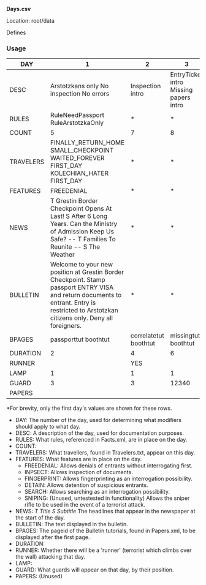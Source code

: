 **Days.csv**

Location: root/data

Defines 

### Usage

| DAY       | 1                                                                                                                                                                                                                              | 2                        | 3                                             | 4                                                       | 5            | 6                                      | 7                               | 8                     | 9     | 10            | 100      |
|-----------|--------------------------------------------------------------------------------------------------------------------------------------------------------------------------------------------------------------------------------|--------------------------|-----------------------------------------------|---------------------------------------------------------|--------------|----------------------------------------|---------------------------------|-----------------------|-------|---------------|----------|
| DESC      | Arstotzkans   only      No inspection      No errors                                                                                                                                                                           | Inspection   intro       | EntryTicket   intro      Missing papers intro | EntryPermit/IdCard   intro      Fingerprint intro       | Detain intro | WorkPermit   intro      Suicide bomber | Search   intro      Bribe intro | Forgery   intro       |       | Sniping intro | Test day |
| RULES     | RuleNeedPassport      RuleArstotzkaOnly                                                                                                                                                                                        | *                        | *                                             | *                                                       | *            | *                                      | *                               | *                     | *     | *             | *        |
| COUNT     | 5                                                                                                                                                                                                                              | 7                        | 8                                             | 9                                                       | 9            | 100                                    | 9                               | 9                     | 8     | 8             | 8        |
| TRAVELERS | FINALLY_RETURN_HOME      SMALL_CHECKPOINT      WAITED_FOREVER      FIRST_DAY      KOLECHIAN_HATER      FIRST_DAY                                                                                                               | *                        | *                                             | *                                                       | *            | *                                      | *                               | *                     | *     | *             | *        |
| FEATURES  | FREEDENIAL                                                                                                                                                                                                                     | *                        | *                                             | *                                                       | *            | *                                      | *                               | *                     | *     | *             | *        |
| NEWS      | T   Grestin Border Checkpoint Opens At Last!      S After 6 Long Years. Can the Ministry of Admission Keep Us Safe?      --      T Families To Reunite      --      S The Weather                                              | *                        | *                                             | *                                                       | *            | *                                      | *                               | *                     | *     | *             | *        |
| BULLETIN  | Welcome   to your new position at Grestin Border Checkpoint.            Stamp passport ENTRY VISA and return documents to entrant.            Entry is restricted to Arstotzkan citizens only.            Deny all foreigners. | *                        | *                                             | *                                                       | *            | *                                      | *                               | *                     | *     | *             | *        |
| BPAGES   | passporttut boothtut                                                                                                                                                                                                           | correlatetut boothtut    | missingtut boothtut                           | boothtut                                                | boothtut     |                                        | ruletut                         |                       |       |               |          |
| DURATION  | 2                                                                                                                                                                                                                              | 4                        | 6                                             | 7                                                       | 7            | 7                                      | 7                               | 7                     | 5     | 5             | 500      |
| RUNNER    |                                                                                                                                                                                                                                | YES                      |                                               |                                                         |              |                                        |                                 |                       |       |               |          |
| LAMP      | 1                                                                                                                                                                                                                              | 1                        | 1                                             | 1                                                       | 1            | 1                                      | 1                               | 1                     | 1     | 1             | 1        |
| GUARD     | 3                                                                                                                                                                                                                              | 3                        | 12340                                         | 12340                                                   | 12340        | 12340                                  | 12340                           | 12340                 | 12340 | 12340         | 12340    |
| PAPERS    |                                                                                                                                                                                                                                |                          |                                               |                                                         |              |                                        |                                 |                       |       |               |          |

*For brevity, only the first day's values are shown for these rows.

* DAY: The number of the day, used for determining what modifiers should apply to what day.
* DESC: A description of the day, used for documentation purposes.
* RULES: What rules, referenced in Facts.xml, are in place on the day.
* COUNT: 
* TRAVELERS: What travellers, found in Travelers.txt, appear on this day.
* FEATURES: What features are in place on the day.
	* FREEDENIAL: Allows denials of entrants without interrogating first.
	* INPSECT: Allows inspection of documents.
	* FINGERPRINT: Allows fingerprinting as an interrogation possibility.
	* DETAIN: Allows detention of suspicious entrants.
	* SEARCH: Allows searching as an interrogation possibility.
	* SNIPING: (Unused, untestested in functionality) Allows the sniper rifle to be used in the event of a terrorist attack.
* NEWS: *T Title S Subtitle* The headlines that appear in the newspaper at the start of the day.
* BULLETIN: The text displayed in the bulletin.
* BPAGES: The pageid of the Bulletin tutorials, found in Papers.xml, to be displayed after the first page.
* DURATION:
* RUNNER: Whether there will be a 'runner' (terrorist which climbs over the wall) attacking that day.
* LAMP:
* GUARD: What guards will appear on that day, by their position.
* PAPERS: (Unused)
